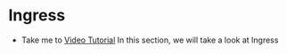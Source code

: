 # Ingress
  - Take me to [Video Tutorial](https://kodekloud.com/courses/1378608/lectures/31704416)
  In this section, we will take a look at Ingress
